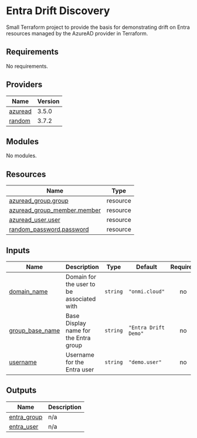 # Entra Drift Discovery 
Small Terraform project to provide the basis for demonstrating drift on Entra resources managed by the AzureAD provider in Terraform.

<!-- BEGIN_TF_DOCS -->
## Requirements

No requirements.

## Providers

| Name | Version |
|------|---------|
| <a name="provider_azuread"></a> [azuread](#provider\_azuread) | 3.5.0 |
| <a name="provider_random"></a> [random](#provider\_random) | 3.7.2 |

## Modules

No modules.

## Resources

| Name | Type |
|------|------|
| [azuread_group.group](https://registry.terraform.io/providers/hashicorp/azuread/latest/docs/resources/group) | resource |
| [azuread_group_member.member](https://registry.terraform.io/providers/hashicorp/azuread/latest/docs/resources/group_member) | resource |
| [azuread_user.user](https://registry.terraform.io/providers/hashicorp/azuread/latest/docs/resources/user) | resource |
| [random_password.password](https://registry.terraform.io/providers/hashicorp/random/latest/docs/resources/password) | resource |

## Inputs

| Name | Description | Type | Default | Required |
|------|-------------|------|---------|:--------:|
| <a name="input_domain_name"></a> [domain\_name](#input\_domain\_name) | Domain for the user to be associated with | `string` | `"onmi.cloud"` | no |
| <a name="input_group_base_name"></a> [group\_base\_name](#input\_group\_base\_name) | Base Display name for the Entra group | `string` | `"Entra Drift Demo"` | no |
| <a name="input_username"></a> [username](#input\_username) | Username for the Entra user | `string` | `"demo.user"` | no |

## Outputs

| Name | Description |
|------|-------------|
| <a name="output_entra_group"></a> [entra\_group](#output\_entra\_group) | n/a |
| <a name="output_entra_user"></a> [entra\_user](#output\_entra\_user) | n/a |
<!-- END_TF_DOCS -->